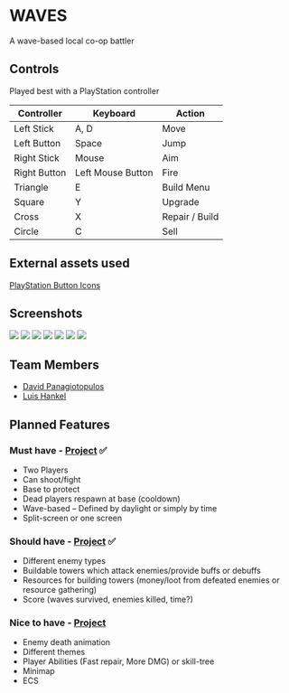 # WAVES
A wave-based local co-op battler

## Controls
Played best with a PlayStation controller

Controller | Keyboard | Action
---|---|---
Left Stick | A, D | Move
Left Button | Space | Jump
Right Stick | Mouse | Aim
Right Button | Left Mouse Button | Fire
Triangle | E | Build Menu
Square | Y | Upgrade
Cross | X | Repair / Build
Circle | C | Sell

## External assets used
[PlayStation Button Icons](https://banner2.cleanpng.com/20180910/yyj/kisspng-playstation-2-playstation-3-playstation-controller-sony-ps-games-buttons-svg-png-icon-free-download-5b96c34cd6a084.1403838615366070528791.jpg)

## Screenshots
![](https://i.imgur.com/wnE9Chs.png)
![](https://i.imgur.com/W0mL5nr.png)
![](https://i.imgur.com/h3j4j4G.jpg)
![](https://i.imgur.com/5s0qu8J.png)
![](https://i.imgur.com/bbo6YbG.png)
![](https://i.imgur.com/LxQ7JpK.jpg)
![](https://i.imgur.com/IhvxlYT.jpg)

## Team Members
- [David Panagiotopulos](https://github.com/DavidPgl)
- [Luis Hankel](https://github.com/Kaes3kuch3n)

## Planned Features

### Must have - [Project](https://github.com/imi-htw-berlin/WAVES/projects/1) :white_check_mark:
- Two Players
- Can shoot/fight
- Base to protect
- Dead players respawn at base (cooldown)
- Wave-based – Defined by daylight or simply by time
- Split-screen or one screen

### Should have - [Project](https://github.com/imi-htw-berlin/WAVES/projects/2) :white_check_mark:
-	Different enemy types
-	Buildable towers which attack enemies/provide buffs or debuffs
-	Resources for building towers (money/loot from defeated enemies or resource gathering)
-	Score (waves survived, enemies killed, time?)

### Nice to have - [Project](https://github.com/imi-htw-berlin/WAVES/projects/3)
- Enemy death animation
- Different themes
- Player Abilities (Fast repair, More DMG) or skill-tree
- Minimap
- ECS
